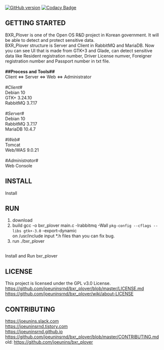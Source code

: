 [![GitHub version](https://badge.fury.io/gh/joeuninsrnd%2Fbxr_plover.svg)](https://badge.fury.io/gh/joeuninsrnd%2Fbxr_plover)
[![Codacy Badge](https://api.codacy.com/project/badge/Grade/c5b68ed507a24791a1b41f3d9c5b1dc1)](https://www.codacy.com/manual/jun08111/bxr_plover?utm_source=github.com&amp;utm_medium=referral&amp;utm_content=joeunins/bxr_plover&amp;utm_campaign=Badge_Grade)
## GETTING STARTED
 BXR_Plover is one of the Open OS R&D project in Korean government. It will be able to detect and protect sensitive data.<br>
BXR_Plover structure is Server and Client in RabbitMQ and MariaDB. Now you can see UI that is made from GTK+3 and Glade, can detect sensitive data like Resident registration number, Driver License numver, Foreigner registration number and Passport number in txt file.<br><br>
**&#35;&#35;Process and Tools&#35;&#35;**<br>Client <=> Server <=> Web <=> Administrator<br><br>
*&#35;Client&#35;*<br>Debian 10 <br>GTK+ 3.24.10 <br>RabbitMQ 3.7.17 <br><br>
*&#35;Server&#35;*<br>Debian 10 <br>RabbitMQ 3.7.17 <br>MariaDB 10.4.7 <br><br>
*&#35;Web&#35;*<br> Tomcat <br>Web/WAS 9.0.21 <br><br>
*&#35;Administrator&#35;*<br>Web Console

## INSTALL
Install

## RUN
1. download
1. build
gcc -o bxr_plover main.c -lrabbitmq -Wall `pkg-config --cflags --libs gtk+-3.0` -export-dynamic</br>
on /usr/include input *.h files than you can fix bug.</br>
1. run
./bxr_plover
</br>
Install and  Run bxr_plover

## LICENSE
This project is licensed under the GPL v3.0 License.<br>
https://github.com/joeuninsrnd/bxr_plover/blob/master/LICENSE.md<br>
https://github.com/joeuninsrnd/bxr_plover/wiki/about-LICENSE

## CONTRIBUTING
https://joeunins.slack.com<br>
https://joeuninsrnd.tistory.com<br>
https://joeuninsrnd.github.io<br>
https://github.com/joeuninsrnd/bxr_plover/blob/master/CONTRIBUTING.md<br>
old: https://github.com/joeunins/bxr_plover<br>
